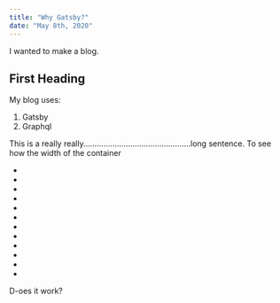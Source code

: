 ```yaml
---
title: "Why Gatsby?"
date: "May 8th, 2020"
---
```


I wanted to make a blog. 

## First Heading

My blog uses:

1. Gatsby
2. Graphql

This is a really really................................................long sentence.  To see how the width of the container


-
-
-
-
-
-
-
-
-
-
-
-
D-oes it work? 